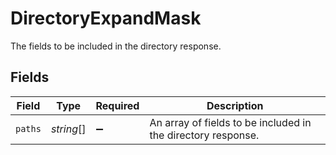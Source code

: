 # DirectoryExpandMask

 The fields to be included in the directory response.



## Fields

| Field                                                          | Type                                                           | Required                                                       | Description                                                    |
| -------------------------------------------------------------- | -------------------------------------------------------------- | -------------------------------------------------------------- | -------------------------------------------------------------- |
| `paths`                                                        | *string*[]                                                     | :heavy_minus_sign:                                             |  An array of fields to be included in the directory response.<br/> |